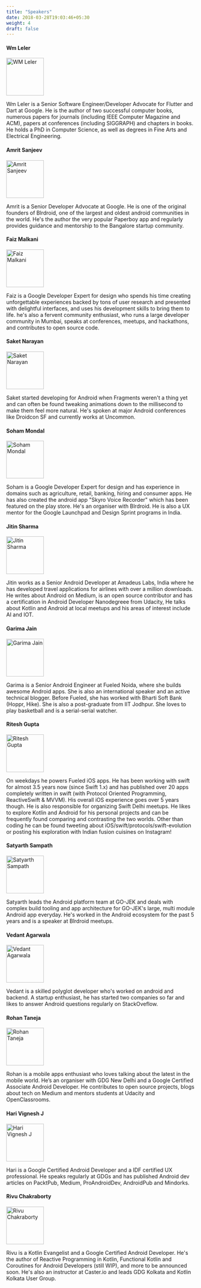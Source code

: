 ```yaml
---
title: "Speakers"
date: 2018-03-28T19:03:46+05:30
weight: 4
draft: false
---
```


#### Wm Leler
<img alt="WM Leler" src="/images/wm.png" width="100" height="100" >

Wm Leler is a Senior Software Engineer/Developer Advocate for Flutter and Dart at
Google. He is the author of two successful computer books, numerous papers for journals
(including IEEE Computer Magazine and ACM), papers at conferences (including SIGGRAPH) and chapters in books.
He holds a PhD in Computer Science, as well as degrees in Fine Arts and Electrical Engineering.

#### Amrit Sanjeev
<img alt="Amrit Sanjeev" src="/images/amrit.png" width="100" height="100" >

Amrit is a Senior Developer Advocate at Google. He is one of the original founders of Blrdroid, one of the largest and oldest android communities in the world. He's the author the very popular Paperboy app and regularly provides guidance and mentorship to the Bangalore startup community.

#### Faiz Malkani
<img alt="Faiz Malkani" src="/images/faiz.png" width="100" height="100" >

Faiz is a Google Developer Expert for design who spends his time creating unforgettable experiences backed by tons of user research and presented with delightful interfaces, and uses his development skills to bring them to life. he's also a fervent community enthusiast, who runs a large developer community in Mumbai, speaks at conferences, meetups, and hackathons, and contributes to open source code.

#### Saket Narayan
<img alt="Saket Narayan" src="/images/saket.png" width="100" height="100" >

Saket started developing for Android when Fragments weren't a thing yet and can often be found tweaking animations down to the millisecond to make them feel more natural. He's spoken at major Android conferences like Droidcon SF and currently works at Uncommon.

#### Soham Mondal
<img alt="Soham Mondal" src="/images/soham.png" width="100" height="100" >

Soham is a Google Developer Expert for design and has experience in domains such as agriculture, retail, banking, hiring and consumer apps. He has also created the android app "Skyro Voice Recorder" which has been featured on the play store.
He's an organiser with Blrdroid. He is also a UX mentor for the Google Launchpad and Design Sprint programs in India.

#### Jitin Sharma
<img alt="Jitin Sharma" src="/images/jitin.png" width="100" height="100" >

Jitin works as a Senior Android Developer at Amadeus Labs, India where he has developed travel applications for airlines with over a million downloads. He writes about Android on Medium, is an open source contributor and has a certification in Android Developer Nanodegreee from Udacity, He talks about Kotlin and Android at local meetups and his areas of interest include AI and IOT.

#### Garima Jain
<img alt="Garima Jain" src="/images/garima.png" width="100" height="100" >

Garima is a Senior Android Engineer at Fueled Noida, where she builds awesome Android apps. She is also an international speaker and an active technical blogger. Before Fueled, she has worked with Bharti Soft Bank (Hoppr, Hike). She is also a post-graduate from IIT Jodhpur. She loves to play basketball and is a serial-serial watcher.

#### Ritesh Gupta
<img alt="Ritesh Gupta" src="/images/ritesh.png" width="100" height="100" >

On weekdays he powers Fueled iOS apps. He has been working with swift for almost 3.5 years now (since Swift 1.x) and has published over 20 apps completely written in swift (with Protocol Oriented Programming, ReactiveSwift & MVVM). His overall iOS experience goes over 5 years though. He is also responsible for organizing Swift Delhi meetups. He likes to explore Kotlin and Android for his personal projects and can be frequently found comparing and contrasting the two worlds. Other than coding he can be found tweeting about iOS/swift/protocols/swift-evolution or posting his exploration with Indian fusion cuisines on Instagram!

#### Satyarth Sampath
<img alt="Satyarth Sampath" src="/images/satyarth.png" width="100" height="100" >

Satyarth leads the Android platform team at GO-JEK and deals with complex build tooling and app architecture for GO-JEK's large, multi module Android app everyday. He's worked in the Android ecosystem for the past 5 years and is a speaker at Blrdroid meetups. 

#### Vedant Agarwala
<img alt="Vedant Agarwala" src="/images/vedant.png" width="100" height="100" >

Vedant is a skilled polyglot developer who's worked on android and backend. A startup enthusiast, he has started two companies so far and likes to answer Android questions regularly on StackOveflow. 

#### Rohan Taneja
<img alt="Rohan Taneja" src="/images/rohan.png" width="100" height="100" >

Rohan is a mobile apps enthusiast who loves talking about the latest in the mobile world. He’s an organiser with GDG New Delhi and a Google Certified Associate Android Developer. He contributes to open source projects, blogs about tech on Medium and mentors students at Udacity and OpenClassrooms.

#### Hari Vignesh J
<img alt="Hari Vignesh J" src="/images/hari.png" width="100" height="100" >

Hari is a Google Certified Android Developer and a IDF certified UX professional. He speaks
regularly at GDGs and has published Android dev articles on PacktPub, Medium, ProAndroidDev, AndroidPub and Mindorks.

#### Rivu Chakraborty
<img alt="Rivu Chakraborty" src="/images/rivu.png" width="100" height="100" >

Rivu is a Kotlin Evangelist and a Google Certified Android Developer. He's the author of Reactive Programming in Kotlin,
Functional Kotlin and Coroutines for Android Developers (still WIP), and more to be announced soon. He's also an
instructor at Caster.io and leads GDG Kolkata and Kotlin Kolkata User Group.



